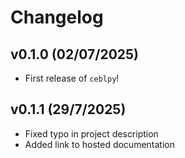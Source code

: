 # Changelog

<!--next-version-placeholder-->

## v0.1.0 (02/07/2025)

- First release of `ceblpy`!

## v0.1.1 (29/7/2025)

- Fixed typo in project description
- Added link to hosted documentation